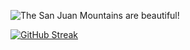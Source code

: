 ![The San Juan Mountains are beautiful!](https://i.ibb.co/VjR8k7k/773135.jpg "San Juan Mountains")



[![GitHub Streak](https://github-readme-streak-stats.herokuapp.com/?user=Mohosin2126&theme=shadow-green)](https://github.com/Mohosin2126)